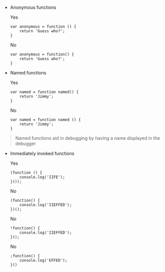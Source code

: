 - Anonymous functions

    Yes

  	```
  	var anonymous = function () {
  	    return 'Guess who?';
  	}
  	```

  	No

  	```
  	var anonymous = function() {
  	    return 'Guess who?';
  	}
  	```

- Named functions

    Yes

    ```
    var named = function named() {
        return 'Jimmy';
    }
    ```

    No

    ```
    var named = function named () {
        return 'Jimmy';
    }
    ```
>Named functions aid in debugging by having a name displayed in the debugger

- Immediately invoked functions

    Yes

    ```
    (function () {
        console.log('IIFE');
    }());
    ```

    No

    ```
    (function() {
        console.log('IIEFFED');
    })();
    ```

    No

    ```
    !function() {
        console.log('IIEFFED');
    }();
    ```

    No

    ```
    ;function() {
        console.log('EFFED');
    }()
    ```

